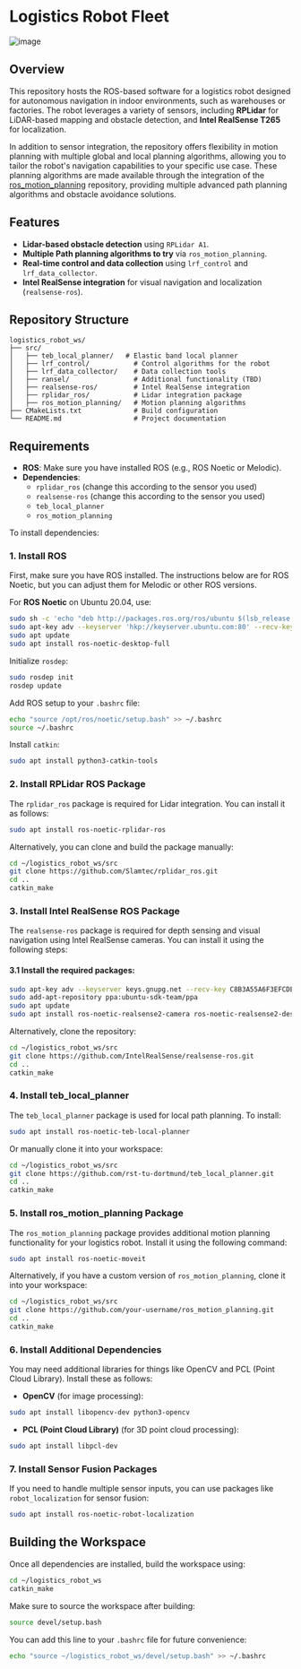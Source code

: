 # Logistics Robot Fleet
  ![image](https://github.com/user-attachments/assets/53bc3ca7-ded4-4cff-9a44-69e6e6c7b088)

## Overview

This repository hosts the ROS-based software for a logistics robot designed for autonomous navigation in indoor environments, such as warehouses or factories. The robot leverages a variety of sensors, including **RPLidar** for LiDAR-based mapping and obstacle detection, and **Intel RealSense T265** for localization. 

In addition to sensor integration, the repository offers flexibility in motion planning with multiple global and local planning algorithms, allowing you to tailor the robot's navigation capabilities to your specific use case. These planning algorithms are made available through the integration of the [ros_motion_planning](https://github.com/ai-winter/ros_motion_planning) repository, providing multiple advanced path planning algorithms and obstacle avoidance solutions.

## Features
- **Lidar-based obstacle detection** using `RPLidar A1`.
- **Multiple Path planning algorithms to try** via  `ros_motion_planning`.
- **Real-time control and data collection** using `lrf_control` and `lrf_data_collector`.
- **Intel RealSense integration** for visual navigation and localization (`realsense-ros`).

## Repository Structure
```plaintext
logistics_robot_ws/
├── src/
│   ├── teb_local_planner/   # Elastic band local planner
│   ├── lrf_control/           # Control algorithms for the robot
│   ├── lrf_data_collector/    # Data collection tools
│   ├── ransel/                # Additional functionality (TBD)
│   ├── realsense-ros/         # Intel RealSense integration
│   ├── rplidar_ros/           # Lidar integration package
│   ├── ros_motion_planning/   # Motion planning algorithms
├── CMakeLists.txt             # Build configuration
└── README.md                  # Project documentation
```

## Requirements
- **ROS**: Make sure you have installed ROS (e.g., ROS Noetic or Melodic).
- **Dependencies**: 
  - `rplidar_ros` (change this according to the sensor you used) 
  - `realsense-ros` (change this according to the sensor you used)
  - `teb_local_planner`
  - `ros_motion_planning`

To install dependencies:

### 1. **Install ROS**

First, make sure you have ROS installed. The instructions below are for ROS Noetic, but you can adjust them for Melodic or other ROS versions.

For **ROS Noetic** on Ubuntu 20.04, use:

```bash
sudo sh -c 'echo "deb http://packages.ros.org/ros/ubuntu $(lsb_release -sc) main" > /etc/apt/sources.list.d/ros-latest.list'
sudo apt-key adv --keyserver 'hkp://keyserver.ubuntu.com:80' --recv-key C1CF6E31E6BADE8868B172B4F42ED6FBAB17C654
sudo apt update
sudo apt install ros-noetic-desktop-full
```

Initialize `rosdep`:

```bash
sudo rosdep init
rosdep update
```

Add ROS setup to your `.bashrc` file:

```bash
echo "source /opt/ros/noetic/setup.bash" >> ~/.bashrc
source ~/.bashrc
```

Install `catkin`:

```bash
sudo apt install python3-catkin-tools
```

### 2. **Install RPLidar ROS Package**

The `rplidar_ros` package is required for Lidar integration. You can install it as follows:

```bash
sudo apt install ros-noetic-rplidar-ros
```

Alternatively, you can clone and build the package manually:

```bash
cd ~/logistics_robot_ws/src
git clone https://github.com/Slamtec/rplidar_ros.git
cd ..
catkin_make
```

### 3. **Install Intel RealSense ROS Package**

The `realsense-ros` package is required for depth sensing and visual navigation using Intel RealSense cameras. You can install it using the following steps:

#### 3.1 Install the required packages:

```bash
sudo apt-key adv --keyserver keys.gnupg.net --recv-key C8B3A55A6F3EFCDE
sudo add-apt-repository ppa:ubuntu-sdk-team/ppa
sudo apt update
sudo apt install ros-noetic-realsense2-camera ros-noetic-realsense2-description
```

Alternatively, clone the repository:

```bash
cd ~/logistics_robot_ws/src
git clone https://github.com/IntelRealSense/realsense-ros.git
cd ..
catkin_make
```

### 4. **Install teb_local_planner**

The `teb_local_planner` package is used for local path planning. To install:

```bash
sudo apt install ros-noetic-teb-local-planner
```

Or manually clone it into your workspace:

```bash
cd ~/logistics_robot_ws/src
git clone https://github.com/rst-tu-dortmund/teb_local_planner.git
cd ..
catkin_make
```

### 5. **Install ros_motion_planning Package**

The `ros_motion_planning` package provides additional motion planning functionality for your logistics robot. Install it using the following command:

```bash
sudo apt install ros-noetic-moveit
```

Alternatively, if you have a custom version of `ros_motion_planning`, clone it into your workspace:

```bash
cd ~/logistics_robot_ws/src
git clone https://github.com/your-username/ros_motion_planning.git
cd ..
catkin_make
```

### 6. **Install Additional Dependencies**

You may need additional libraries for things like OpenCV and PCL (Point Cloud Library). Install these as follows:

- **OpenCV** (for image processing):

```bash
sudo apt install libopencv-dev python3-opencv
```

- **PCL (Point Cloud Library)** (for 3D point cloud processing):

```bash
sudo apt install libpcl-dev
```

### 7. **Install Sensor Fusion Packages**

If you need to handle multiple sensor inputs, you can use packages like `robot_localization` for sensor fusion:

```bash
sudo apt install ros-noetic-robot-localization
```

## Building the Workspace

Once all dependencies are installed, build the workspace using:

```bash
cd ~/logistics_robot_ws
catkin_make
```

Make sure to source the workspace after building:

```bash
source devel/setup.bash
```

You can add this line to your `.bashrc` file for future convenience:

```bash
echo "source ~/logistics_robot_ws/devel/setup.bash" >> ~/.bashrc
```
```
